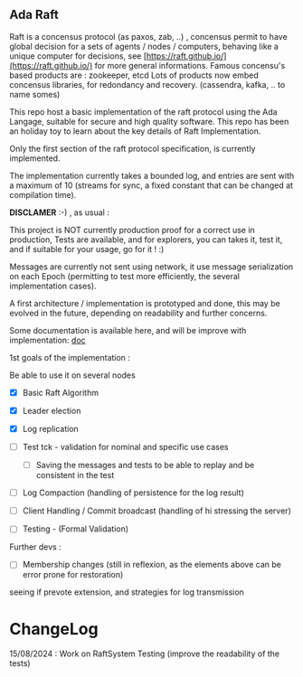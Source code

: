 Ada Raft
---------

Raft is a concensus protocol (as paxos, zab, ..) , concensus permit to have global decision for a sets of agents / nodes / computers, behaving like a unique computer for decisions, see [https://raft.github.io/](https://raft.github.io/) for more general informations.
Famous concensu's based products are : zookeeper, etcd
Lots of products now embed concensus libraries, for redondancy and recovery. (cassendra, kafka, .. to name somes) 

This repo host a basic implementation of the raft protocol using the Ada Langage, suitable for secure and high quality software. This repo has been an holiday toy to learn about the key details of Raft Implementation. 

Only the first section of the raft protocol specification, is currently implemented.

The implementation currently takes a bounded log, and entries are sent with a maximum of 10 (streams for sync, a fixed constant that can be changed at compilation time).


**DISCLAMER** :-) , as usual :

This project is NOT currently production proof for a correct use in production, 
Tests are available, and for explorers, you can takes it, test it, and if suitable for your usage, go for it ! :)

Messages are currently not sent using network, it use message serialization on each Epoch (permitting to test more efficiently, the several implementation cases).

A first architecture / implementation is prototyped and done, this may be evolved in the future, depending on readability and further concerns.

Some documentation is available here, and will be improve with implementation: [doc](doc)

1st goals of the implementation :

Be able to use it on several nodes

- [X] Basic Raft Algorithm
- [X] Leader election
- [x] Log replication
- [ ] Test tck - validation for nominal and specific use cases
  - [ ] Saving the messages and tests to be able to replay and be consistent in the test
- [ ] Log Compaction (handling of persistence for the log result)
- [ ] Client Handling / Commit broadcast (handling of hi stressing the server)

- [ ] Testing - (Formal Validation)


Further devs :

- [ ] Membership changes (still in reflexion, as the elements above can be error prone for restoration)

seeing if prevote extension, and strategies for log transmission 


ChangeLog
==========

15/08/2024 : Work on RaftSystem Testing (improve the readability of the tests)
